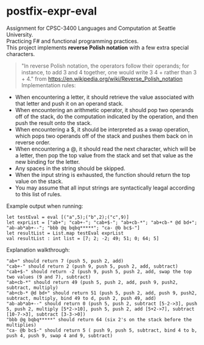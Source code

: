 # postfix-expr-eval
Assignment for CPSC-3400 Languages and Computation at Seattle University.  
Practicing F# and functional programming practices.  
This project implements **reverse Polish notation** with a few extra special characters.  
> "In reverse Polish notation, the operators follow their operands; for instance, to add 3 and 4 together, one would write 3 4 + rather than 3 + 4." from https://en.wikipedia.org/wiki/Reverse_Polish_notation  
Implementation rules:  
* When encountering a letter, it should retrieve the value associated with that letter and push it on an operand stack.
* When encountering an arithmetic operator, it should pop two operands off of the stack, do the computation indicated by the operation, and then push the result onto the stack.
* When encountering a $, it should be interpreted as a swap operation, which pops two operands off of the stack and pushes them back on in reverse order.
* When encountering a @, it should read the next character, which will be a letter, then pop the top value from the stack and set that value as the new binding for the letter.
* Any spaces in the string should be skipped.
* When the input string is exhausted, the function should return the top value on the stack.
* You may assume that all input strings are syntactically leagal according to this list of rules.

Example output when running:
```
let testEval = eval [("a",5);("b",2);("c",9)] 
let exprList = ["ab+"; "cab+-"; "cab+$-"; "ab+cb-*"; "ab+cb-* @d bd+"; "ab-ab*ab+--"; "bbb @q bqbq*****"; "ca- @b bc$-"]
let resultList = List.map testEval exprList
val resultList : int list = [7; 2; -2; 49; 51; 0; 64; 5]
```
Explanation walkthrough:
```
"ab+" should return 7 (push 5, push 2, add)
"cab+-" should return 2 (push 9, push 5, push 2, add, subtract)
"cab+$-" should return -2 (push 9, push 5, push 2, add, swap the top two values (9 and 7), subtract)
"ab+cb-*" should return 49 (push 5, push 2, add, push 9, push2, subtract, multiply)
"ab+cb-* @d bd+" should return 51 (push 5, push 2, add, push 9, push2, subtract, multiply, bind 49 to d, push 2, push 49, add)
"ab-ab*ab+--" should return 0 (push 5, push 2, subtract [5-2->3], push 5, push 2, multiply [5*2->10], push 5, push 2, add [5+2->7], subtract [10-7->3], subtract [3-3->0])
"bbb @q bqbq*****" should return 64 (six 2's on the stack before the multiplies)
"ca- @b bc$-" should return 5 ( push 9, push 5, subtract, bind 4 to b, push 4, push 9, swap 4 and 9, subtract)
```
